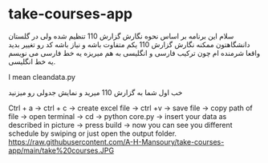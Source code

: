 # take-courses-app
سلام این برنامه بر اساس نحوه نگارش گزارش 110 تنظیم شده ولی در گلستان دانشگاهتون ممکنه نگارش گزارش 110 یکم متفاوت باشه و نیاز باشه کد رو تغییر بدید
واقعا شرمنده ام چون ترکیب فارسی و انگلیسی به هم میریزه یه خط فارسی می نویسم یه خط انگلیسی.

I mean cleandata.py

خب اول شما به گزارش 110 میرید و نمایش جدولی رو میزنید
 
Ctrl + a -> ctrl + c -> create excel file -> ctrl +v -> save file -> copy path of file -> open terminal -> cd <path of core.py> -> python core.py -> insert your data as described in picture -> press build -> now you can see you different schedule by swiping or just open the output folder.
  https://raw.githubusercontent.com/A-H-Mansoury/take-courses-app/main/take%20courses.JPG
